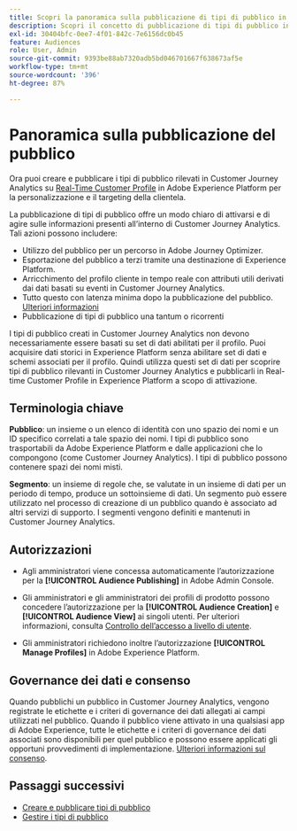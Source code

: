 ```yaml
---
title: Scopri la panoramica sulla pubblicazione di tipi di pubblico in Customer Journey Analytics
description: Scopri il concetto di pubblicazione di tipi di pubblico in Customer Journey Analytics
exl-id: 30404bfc-0ee7-4f01-842c-7e6156dc0b45
feature: Audiences
role: User, Admin
source-git-commit: 9393be88ab7320adb5bd046701667f638673af5e
workflow-type: tm+mt
source-wordcount: '396'
ht-degree: 87%

---
```


# Panoramica sulla pubblicazione del pubblico

Ora puoi creare e pubblicare i tipi di pubblico rilevati in Customer Journey Analytics su [Real-Time Customer Profile](https://experienceleague.adobe.com/docs/experience-platform/profile/home.html?lang=it) in Adobe Experience Platform per la personalizzazione e il targeting della clientela.

La pubblicazione di tipi di pubblico offre un modo chiaro di attivarsi e di agire sulle informazioni presenti all’interno di Customer Journey Analytics. Tali azioni possono includere:

* Utilizzo del pubblico per un percorso in Adobe Journey Optimizer.
* Esportazione del pubblico a terzi tramite una destinazione di Experience Platform.
* Arricchimento del profilo cliente in tempo reale con attributi utili derivati dai dati basati su eventi in Customer Journey Analytics.
* Tutto questo con latenza minima dopo la pubblicazione del pubblico. [Ulteriori informazioni](https://experienceleague.adobe.com/it/docs/analytics-platform/using/cja-components/audiences/publish.html?lang=it#latency)
* Pubblicazione di tipi di pubblico una tantum o ricorrenti

I tipi di pubblico creati in Customer Journey Analytics non devono necessariamente essere basati su set di dati abilitati per il profilo. Puoi acquisire dati storici in Experience Platform senza abilitare set di dati e schemi associati per il profilo. Quindi utilizza questi set di dati per scoprire tipi di pubblico rilevanti in Customer Journey Analytics e pubblicarli in Real-time Customer Profile in Experience Platform a scopo di attivazione.

## Terminologia chiave

**Pubblico**: un insieme o un elenco di identità con uno spazio dei nomi e un ID specifico correlati a tale spazio dei nomi. I tipi di pubblico sono trasportabili da Adobe Experience Platform e dalle applicazioni che lo compongono (come Customer Journey Analytics). I tipi di pubblico possono contenere spazi dei nomi misti.

**Segmento**: un insieme di regole che, se valutate in un insieme di dati per un periodo di tempo, produce un sottoinsieme di dati. Un segmento può essere utilizzato nel processo di creazione di un pubblico quando è associato ad altri servizi di supporto. I segmenti vengono definiti e mantenuti in Customer Journey Analytics.

## Autorizzazioni

* Agli amministratori viene concessa automaticamente l’autorizzazione per la **[!UICONTROL Audience Publishing]** in Adobe Admin Console.

* Gli amministratori e gli amministratori dei profili di prodotto possono concedere l’autorizzazione per la **[!UICONTROL Audience Creation]** e **[!UICONTROL Audience View]** ai singoli utenti. Per ulteriori informazioni, consulta [Controllo dell’accesso a livello di utente](/help/technotes/access-control.md#user-level-access).

* Gli amministratori richiedono inoltre l’autorizzazione **[!UICONTROL Manage Profiles]** in Adobe Experience Platform.

## Governance dei dati e consenso

Quando pubblichi un pubblico in Customer Journey Analytics, vengono registrate le etichette e i criteri di governance dei dati allegati ai campi utilizzati nel pubblico. Quando il pubblico viene attivato in una qualsiasi app di Adobe Experience, tutte le etichette e i criteri di governance dei dati associati sono disponibili per quel pubblico e possono essere applicati gli opportuni provvedimenti di implementazione. [Ulteriori informazioni sul consenso](https://experienceleague.adobe.com/docs/experience-platform/data-governance/policies/user-guide.html?lang=it#consent-policy).

## Passaggi successivi

* [Creare e pubblicare tipi di pubblico](/help/components/audiences/publish.md)
* [Gestire i tipi di pubblico](/help/components/audiences/manage.md)
